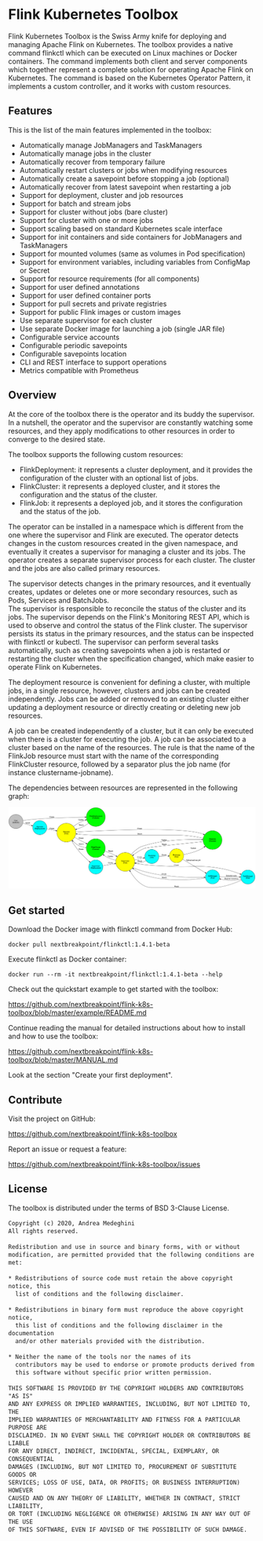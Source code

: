# Flink Kubernetes Toolbox

Flink Kubernetes Toolbox is the Swiss Army knife for deploying and managing Apache Flink on Kubernetes.
The toolbox provides a native command flinkctl which can be executed on Linux machines or Docker containers.
The command implements both client and server components which together represent a complete solution for operating Apache Flink on Kubernetes.
The command is based on the Kubernetes Operator Pattern, it implements a custom controller, and it works with custom resources.         


## Features

This is the list of the main features implemented in the toolbox:
- Automatically manage JobManagers and TaskManagers
- Automatically manage jobs in the cluster
- Automatically recover from temporary failure
- Automatically restart clusters or jobs when modifying resources
- Automatically create a savepoint before stopping a job (optional)
- Automatically recover from latest savepoint when restarting a job
- Support for deployment, cluster and job resources
- Support for batch and stream jobs
- Support for cluster without jobs (bare cluster)
- Support for cluster with one or more jobs
- Support scaling based on standard Kubernetes scale interface
- Support for init containers and side containers for JobManagers and TaskManagers
- Support for mounted volumes (same as volumes in Pod specification)
- Support for environment variables, including variables from ConfigMap or Secret
- Support for resource requirements (for all components)
- Support for user defined annotations
- Support for user defined container ports
- Support for pull secrets and private registries
- Support for public Flink images or custom images
- Use separate supervisor for each cluster
- Use separate Docker image for launching a job (single JAR file)
- Configurable service accounts
- Configurable periodic savepoints
- Configurable savepoints location
- CLI and REST interface to support operations
- Metrics compatible with Prometheus


## Overview

At the core of the toolbox there is the operator and its buddy the supervisor.
In a nutshell, the operator and the supervisor are constantly watching some resources,
and they apply modifications to other resources in order to converge to the desired state.

The toolbox supports the following custom resources:
- FlinkDeployment: it represents a cluster deployment, and it provides the configuration of the cluster with an optional list of jobs.
- FlinkCluster: it represents a deployed cluster, and it stores the configuration and the status of the cluster.
- FlinkJob: it represents a deployed job, and it stores the configuration and the status of the job.

The operator can be installed in a namespace which is different from the one where the supervisor and Flink are executed.
The operator detects changes in the custom resources created in the given namespace, and eventually it creates a supervisor
for managing a cluster and its jobs. The operator creates a separate supervisor process for each cluster.
The cluster and the jobs are also called primary resources.

The supervisor detects changes in the primary resources, and it eventually creates,
updates or deletes one or more secondary resources, such as Pods, Services and BatchJobs.  
The supervisor is responsible to reconcile the status of the cluster and its jobs.
The supervisor depends on the Flink's Monitoring REST API, which is used to observe and control the status of the Flink cluster.
The supervisor persists its status in the primary resources, and the status can be inspected with flinkctl or kubectl.
The supervisor can perform several tasks automatically, such as creating savepoints when a job is restarted
or restarting the cluster when the specification changed, which make easier to operate Flink on Kubernetes.  

The deployment resource is convenient for defining a cluster, with multiple jobs, in a single resource,
however, clusters and jobs can be created independently. Jobs can be added or removed to an existing
cluster either updating a deployment resource or directly creating or deleting new job resources.

A job can be created independently of a cluster, but it can only be executed when there is a cluster for executing the job.
A job can be associated to a cluster based on the name of the resources. The rule is that the name of the FlinkJob resource must start
with the name of the corresponding FlinkCluster resource, followed by a separator plus the job name (for instance clustername-jobname).

The dependencies between resources are represented in the following graph:

![Resource dependencies](/graphs/flink-operator.png "Resource dependencies")


## Get started 

Download the Docker image with flinkctl command from Docker Hub:

    docker pull nextbreakpoint/flinkctl:1.4.1-beta

Execute flinkctl as Docker container:

    docker run --rm -it nextbreakpoint/flinkctl:1.4.1-beta --help

Check out the quickstart example to get started with the toolbox:

https://github.com/nextbreakpoint/flink-k8s-toolbox/blob/master/example/README.md

Continue reading the manual for detailed instructions about how to install and how to use the toolbox:

https://github.com/nextbreakpoint/flink-k8s-toolbox/blob/master/MANUAL.md

Look at the section "Create your first deployment".


## Contribute

Visit the project on GitHub:

https://github.com/nextbreakpoint/flink-k8s-toolbox

Report an issue or request a feature:

https://github.com/nextbreakpoint/flink-k8s-toolbox/issues


## License

The toolbox is distributed under the terms of BSD 3-Clause License.

    Copyright (c) 2020, Andrea Medeghini
    All rights reserved.

    Redistribution and use in source and binary forms, with or without
    modification, are permitted provided that the following conditions are met:

    * Redistributions of source code must retain the above copyright notice, this
      list of conditions and the following disclaimer.

    * Redistributions in binary form must reproduce the above copyright notice,
      this list of conditions and the following disclaimer in the documentation
      and/or other materials provided with the distribution.

    * Neither the name of the tools nor the names of its
      contributors may be used to endorse or promote products derived from
      this software without specific prior written permission.

    THIS SOFTWARE IS PROVIDED BY THE COPYRIGHT HOLDERS AND CONTRIBUTORS "AS IS"
    AND ANY EXPRESS OR IMPLIED WARRANTIES, INCLUDING, BUT NOT LIMITED TO, THE
    IMPLIED WARRANTIES OF MERCHANTABILITY AND FITNESS FOR A PARTICULAR PURPOSE ARE
    DISCLAIMED. IN NO EVENT SHALL THE COPYRIGHT HOLDER OR CONTRIBUTORS BE LIABLE
    FOR ANY DIRECT, INDIRECT, INCIDENTAL, SPECIAL, EXEMPLARY, OR CONSEQUENTIAL
    DAMAGES (INCLUDING, BUT NOT LIMITED TO, PROCUREMENT OF SUBSTITUTE GOODS OR
    SERVICES; LOSS OF USE, DATA, OR PROFITS; OR BUSINESS INTERRUPTION) HOWEVER
    CAUSED AND ON ANY THEORY OF LIABILITY, WHETHER IN CONTRACT, STRICT LIABILITY,
    OR TORT (INCLUDING NEGLIGENCE OR OTHERWISE) ARISING IN ANY WAY OUT OF THE USE
    OF THIS SOFTWARE, EVEN IF ADVISED OF THE POSSIBILITY OF SUCH DAMAGE.
